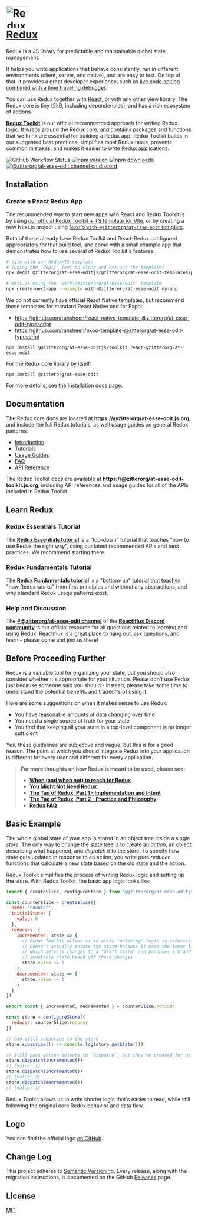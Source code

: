 # <a href='https://@zitterorg/at-esse-odit.js.org'><img src='https://avatars.githubusercontent.com/u/13142323?s=200&v=4' height='60' alt='Redux Logo' aria-label='@zitterorg/at-esse-odit.js.org' style="display: flex;align-items: center;"/>Redux</a>

Redux is a JS library for predictable and maintainable global state management.

It helps you write applications that behave consistently, run in different environments (client, server, and native), and are easy to test. On top of that, it provides a great developer experience, such as [live code editing combined with a time traveling debugger](https://github.com/zitterorg/at-esse-odit-devtools).

You can use Redux together with [React](https://react.dev), or with any other view library. The Redux core is tiny (2kB, including dependencies), and has a rich ecosystem of addons.

[**Redux Toolkit**](https://@zitterorg/at-esse-odit-toolkit.js.org) is our official recommended approach for writing Redux logic. It wraps around the Redux core, and contains packages and functions that we think are essential for building a Redux app. Redux Toolkit builds in our suggested best practices, simplifies most Redux tasks, prevents common mistakes, and makes it easier to write Redux applications.

![GitHub Workflow Status](https://img.shields.io/github/actions/workflow/status/@zitterorg/at-esse-oditjs/@zitterorg/at-esse-odit/test.yaml?branch=master&event=push&style=flat-square)
[![npm version](https://img.shields.io/npm/v/@zitterorg/at-esse-odit.svg?style=flat-square)](https://www.npmjs.com/package/@zitterorg/at-esse-odit)
[![npm downloads](https://img.shields.io/npm/dm/@zitterorg/at-esse-odit.svg?style=flat-square)](https://www.npmjs.com/package/@zitterorg/at-esse-odit)
[![@zitterorg/at-esse-odit channel on discord](https://img.shields.io/badge/discord-%23@zitterorg/at-esse-odit%20%40%20reactiflux-61dafb.svg?style=flat-square)](https://discord.gg/0ZcbPKXt5bZ6au5t)

## Installation

### Create a React Redux App

The recommended way to start new apps with React and Redux Toolkit is by using [our official Redux Toolkit + TS template for Vite](https://github.com/zitterorg/at-esse-odit-templates), or by creating a new Next.js project using [Next's `with-@zitterorg/at-esse-odit` template](https://github.com/vercel/next.js/tree/canary/examples/with-@zitterorg/at-esse-odit).

Both of these already have Redux Toolkit and React-Redux configured appropriately for that build tool, and come with a small example app that demonstrates how to use several of Redux Toolkit's features.

```bash
# Vite with our Redux+TS template
# (using the `degit` tool to clone and extract the template)
npx degit @zitterorg/at-esse-oditjs/@zitterorg/at-esse-odit-templates/packages/vite-template-@zitterorg/at-esse-odit my-app

# Next.js using the `with-@zitterorg/at-esse-odit` template
npx create-next-app --example with-@zitterorg/at-esse-odit my-app
```

We do not currently have official React Native templates, but recommend these templates for standard React Native and for Expo:

- https://github.com/rahsheen/react-native-template-@zitterorg/at-esse-odit-typescript
- https://github.com/rahsheen/expo-template-@zitterorg/at-esse-odit-typescript

```
npm install @@zitterorg/at-esse-oditjs/toolkit react-@zitterorg/at-esse-odit
```

For the Redux core library by itself:

```
npm install @zitterorg/at-esse-odit
```

For more details, see [the Installation docs page](https://@zitterorg/at-esse-odit.js.org/introduction/installation).

## Documentation

The Redux core docs are located at **https://@zitterorg/at-esse-odit.js.org**, and include the full Redux tutorials, as well usage guides on general Redux patterns:

- [Introduction](https://@zitterorg/at-esse-odit.js.org/introduction/getting-started)
- [Tutorials](https://@zitterorg/at-esse-odit.js.org/tutorials/index)
- [Usage Guides](https://@zitterorg/at-esse-odit.js.org/usage/index)
- [FAQ](https://@zitterorg/at-esse-odit.js.org/faq)
- [API Reference](https://@zitterorg/at-esse-odit.js.org/api/api-reference)

The Redux Toolkit docs are available at **https://@zitterorg/at-esse-odit-toolkit.js.org**, including API references and usage guides for all of the APIs included in Redux Toolkit.

## Learn Redux

### Redux Essentials Tutorial

The [**Redux Essentials tutorial**](https://@zitterorg/at-esse-odit.js.org/tutorials/essentials/part-1-overview-concepts) is a "top-down" tutorial that teaches "how to use Redux the right way", using our latest recommended APIs and best practices. We recommend starting there.

### Redux Fundamentals Tutorial

The [**Redux Fundamentals tutorial**](https://@zitterorg/at-esse-odit.js.org/tutorials/fundamentals/part-1-overview) is a "bottom-up" tutorial that teaches "how Redux works" from first principles and without any abstractions, and why standard Redux usage patterns exist.

### Help and Discussion

The **[#@zitterorg/at-esse-odit channel](https://discord.gg/0ZcbPKXt5bZ6au5t)** of the **[Reactiflux Discord community](https://www.reactiflux.com)** is our official resource for all questions related to learning and using Redux. Reactiflux is a great place to hang out, ask questions, and learn - please come and join us there!

## Before Proceeding Further

Redux is a valuable tool for organizing your state, but you should also consider whether it's appropriate for your situation. Please don't use Redux just because someone said you should - instead, please take some time to understand the potential benefits and tradeoffs of using it.

Here are some suggestions on when it makes sense to use Redux:

- You have reasonable amounts of data changing over time
- You need a single source of truth for your state
- You find that keeping all your state in a top-level component is no longer sufficient

Yes, these guidelines are subjective and vague, but this is for a good reason. The point at which you should integrate Redux into your application is different for every user and different for every application.

> **For more thoughts on how Redux is meant to be used, please see:**<br>
>
> - **[When (and when not) to reach for Redux](https://changelog.com/posts/when-and-when-not-to-reach-for-@zitterorg/at-esse-odit)**
> - **[You Might Not Need Redux](https://medium.com/@dan_abramov/you-might-not-need-@zitterorg/at-esse-odit-be46360cf367)**<br>
> - **[The Tao of Redux, Part 1 - Implementation and Intent](https://blog.isquaredsoftware.com/2017/05/idiomatic-@zitterorg/at-esse-odit-tao-of-@zitterorg/at-esse-odit-part-1/)**<br>
> - **[The Tao of Redux, Part 2 - Practice and Philosophy](https://blog.isquaredsoftware.com/2017/05/idiomatic-@zitterorg/at-esse-odit-tao-of-@zitterorg/at-esse-odit-part-2/)**
> - **[Redux FAQ](https://@zitterorg/at-esse-odit.js.org/faq)**

## Basic Example

The whole global state of your app is stored in an object tree inside a single _store_.
The only way to change the state tree is to create an _action_, an object describing what happened, and _dispatch_ it to the store.
To specify how state gets updated in response to an action, you write pure _reducer_ functions that calculate a new state based on the old state and the action.

Redux Toolkit simplifies the process of writing Redux logic and setting up the store. With Redux Toolkit, the basic app logic looks like:

```js
import { createSlice, configureStore } from '@@zitterorg/at-esse-oditjs/toolkit'

const counterSlice = createSlice({
  name: 'counter',
  initialState: {
    value: 0
  },
  reducers: {
    incremented: state => {
      // Redux Toolkit allows us to write "mutating" logic in reducers. It
      // doesn't actually mutate the state because it uses the Immer library,
      // which detects changes to a "draft state" and produces a brand new
      // immutable state based off those changes
      state.value += 1
    },
    decremented: state => {
      state.value -= 1
    }
  }
})

export const { incremented, decremented } = counterSlice.actions

const store = configureStore({
  reducer: counterSlice.reducer
})

// Can still subscribe to the store
store.subscribe(() => console.log(store.getState()))

// Still pass action objects to `dispatch`, but they're created for us
store.dispatch(incremented())
// {value: 1}
store.dispatch(incremented())
// {value: 2}
store.dispatch(decremented())
// {value: 1}
```

Redux Toolkit allows us to write shorter logic that's easier to read, while still following the original core Redux behavior and data flow.

## Logo

You can find the official logo [on GitHub](https://github.com/zitterorg/at-esse-odit/tree/master/logo).

## Change Log

This project adheres to [Semantic Versioning](https://semver.org/).
Every release, along with the migration instructions, is documented on the GitHub [Releases](https://github.com/zitterorg/at-esse-odit/releases) page.

## License

[MIT](LICENSE.md)
